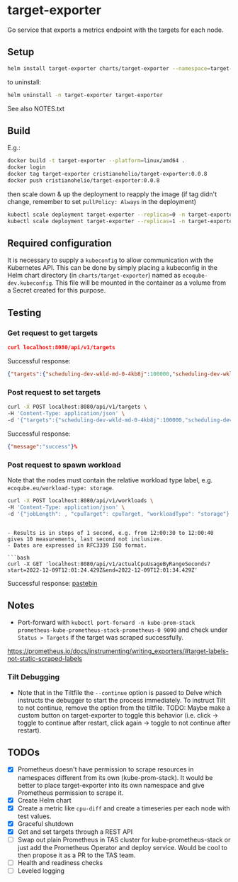 # target-exporter

Go service that exports a metrics endpoint with the targets for each node.

## Setup

```bash
helm install target-exporter charts/target-exporter --namespace=target-exporter --create-namespace 
```

to uninstall:

```bash
helm uninstall -n target-exporter target-exporter
```

See also NOTES.txt

## Build

E.g.:

```bash
docker build -t target-exporter --platform=linux/amd64 .
docker login
docker tag target-exporter cristianohelio/target-exporter:0.0.8
docker push cristianohelio/target-exporter:0.0.8
```

then scale down & up the deployment to reapply the image (if tag didn't change, remember to set `pullPolicy: Always` in
the deployment)

```bash
kubectl scale deployment target-exporter --replicas=0 -n target-exporter 
kubectl scale deployment target-exporter --replicas=1 -n target-exporter 
```

## Required configuration

It is necessary to supply a `kubeconfig` to allow communication with the Kubernetes API. This can be done by simply 
placing a kubeconfig in the Helm chart directory (in `charts/target-exporter`) named as `ecoqube-dev.kubeconfig`. 
This file will be mounted in the container as a volume from a Secret created for this purpose.

## Testing

### Get request to get targets

```json
curl localhost:8080/api/v1/targets
```

Successful response:

```json
{"targets":{"scheduling-dev-wkld-md-0-4kb8j":100000,"scheduling-dev-wkld-md-0-9tnbl":30,"scheduling-dev-wkld-md-0-l4n2t":50}}%                                                                           
```

### Post request to set targets

```bash
curl -X POST localhost:8080/api/v1/targets \
-H 'Content-Type: application/json' \
-d '{"targets":{"scheduling-dev-wkld-md-0-4kb8j":100000,"scheduling-dev-wkld-md-0-9tnbl":30,"scheduling-dev-wkld-md-0-l4n2t":50}}'
```

Successful response:

```json
{"message":"success"}%
```

### Post request to spawn workload

Note that the nodes must contain the relative workload type label, e.g. `ecoqube.eu/workload-type: storage`.

```bash
curl -X POST localhost:8080/api/v1/workloads \
-H 'Content-Type: application/json' \
-d '{"jobLength": , "cpuTarget": cpuTarget, "workloadType": "storage"}'
```
```

- Results is in steps of 1 second, e.g. from 12:00:30 to 12:00:40 gives 10 measurements, last second not inclusive.
- Dates are expressed in RFC3339 ISO format.

```bash
curl -X GET 'localhost:8080/api/v1/actualCpuUsageByRangeSeconds?start=2022-12-09T12:01:24.429Z&end=2022-12-09T12:01:34.429Z'
```

Successful response: [pastebin](https://pastebin.com/h43MWr6f)

## Notes

- Port-forward with `kubectl port-forward -n kube-prom-stack prometheus-kube-prometheus-stack-prometheus-0 9090`
  and check under `Status > Targets` if the target was scraped successfully.

https://prometheus.io/docs/instrumenting/writing_exporters/#target-labels-not-static-scraped-labels

### Tilt Debugging

- Note that in the Tiltfile the `--continue` option is passed to Delve which instructs the debugger to start the 
process immediately. To instruct Tilt to not continue, remove the option from the tiltfile. TODO: Maybe make a custom
button on target-exporter to toggle this behavior (i.e. click -> toggle to continue after restart, click again -> toggle
to not continue after restart).

## TODOs

- [x] Prometheus doesn't have permission to scrape resources in namespaces different from its own (kube-prom-stack). It
  would be better to place target-exporter into its own namespace and give Prometheus permission to scrape it.
- [x] Create Helm chart
- [x] Create a metric like `cpu-diff` and create a timeseries per each node with test values.
- [x] Graceful shutdown
- [x] Get and set targets through a REST API
- [ ] Swap out plain Prometheus in TAS cluster for kube-prometheus-stack or just add the Prometheus Operator and deploy
  service. Would be cool to then propose it as a PR to the TAS team.
- [ ] Health and readiness checks
- [ ] Leveled logging
